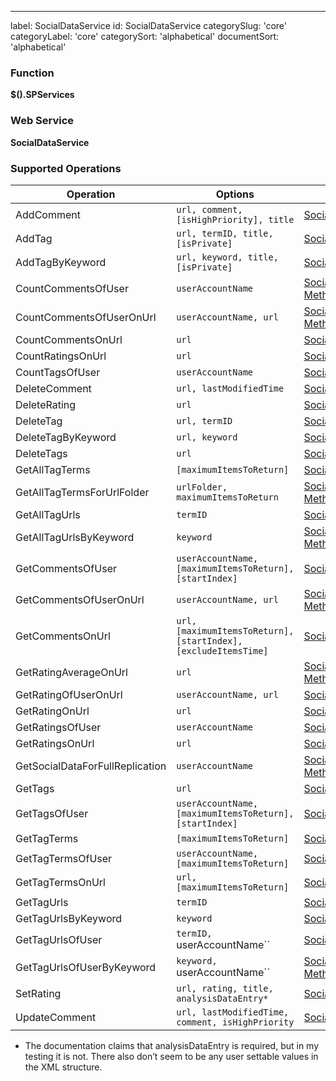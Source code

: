 ---
label: SocialDataService
id: SocialDataService
categorySlug: 'core'
categoryLabel: 'core'
categorySort: 'alphabetical'
documentSort: 'alphabetical'

### Function

**$().SPServices**

### Web Service

**SocialDataService**

### Supported Operations

| Operation | Options | MSDN Documentation | Introduced |
| --------- | ------- | ------------------ | ---------- |
| AddComment | `url, comment, [isHighPriority], title` | [SocialDataService.AddComment Method](http://msdn.microsoft.com/en-us/library/ff770898.aspx) | [0.5.8](http://spservices.codeplex.com/releases/view/53275) |
| AddTag | `url, termID, title, [isPrivate]` | [SocialDataService.AddTag Method](http://msdn.microsoft.com/en-us/library/ff770863.aspx) | [0.5.8](http://spservices.codeplex.com/releases/view/53275) |
| AddTagByKeyword | `url, keyword, title, [isPrivate]` | [SocialDataService.AddTagByKeyword Method](http://msdn.microsoft.com/en-us/library/ff770848.aspx) | [0.5.8](http://spservices.codeplex.com/releases/view/53275) |
| CountCommentsOfUser | `userAccountName` | [SocialDataService.CountCommentsOfUser Method](http://msdn.microsoft.com/en-us/library/websvcsocialdataservice.socialdataservice.countcommentsofuser.aspx) | [0.5.8](http://spservices.codeplex.com/releases/view/53275) |
| CountCommentsOfUserOnUrl | `userAccountName, url` | [SocialDataService.CountCommentsOfUserOnUrl Method](http://msdn.microsoft.com/en-us/library/websvcsocialdataservice.socialdataservice.countcommentsofuseronurl.aspx) | [0.5.8](http://spservices.codeplex.com/releases/view/53275) |
| CountCommentsOnUrl | `url` | [SocialDataService.CountCommentsOnUrl Method](http://msdn.microsoft.com/en-us/library/websvcsocialdataservice.socialdataservice.countcommentsonurl.aspx) | [0.5.8](http://spservices.codeplex.com/releases/view/53275) |
| CountRatingsOnUrl | `url` | [SocialDataService.CountRatingsOnUrl Method](http://msdn.microsoft.com/en-us/library/websvcsocialdataservice.socialdataservice.countratingsonurl.aspx) | [0.5.8](http://spservices.codeplex.com/releases/view/53275) |
| CountTagsOfUser | `userAccountName` | [SocialDataService.CountTagsOfUser Method](http://msdn.microsoft.com/en-us/library/websvcsocialdataservice.socialdataservice.counttagsofuser.aspx) | [0.5.8](http://spservices.codeplex.com/releases/view/53275) |
| DeleteComment | `url, lastModifiedTime` | [SocialDataService.DeleteComment Method](http://msdn.microsoft.com/en-us/library/websvcsocialdataservice.socialdataservice.deletecomment.aspx) | [0.5.8](http://spservices.codeplex.com/releases/view/53275) |
| DeleteRating | `url` | [SocialDataService.DeleteRating Method](http://msdn.microsoft.com/en-us/library/websvcsocialdataservice.socialdataservice.deleterating.aspx) | [0.5.8](http://spservices.codeplex.com/releases/view/53275) |
| DeleteTag | `url, termID` | [SocialDataService.DeleteTag Method](http://msdn.microsoft.com/en-us/library/websvcsocialdataservice.socialdataservice.deletetag.aspx) | [0.5.8](http://spservices.codeplex.com/releases/view/53275) |
| DeleteTagByKeyword | `url, keyword` | [SocialDataService.DeleteTagByKeyword Method](http://msdn.microsoft.com/en-us/library/websvcsocialdataservice.socialdataservice.deletetagbykeyword.aspx) | [0.5.8](http://spservices.codeplex.com/releases/view/53275) |
| DeleteTags | `url` | [SocialDataService.DeleteTags Method](http://msdn.microsoft.com/en-us/library/websvcsocialdataservice.socialdataservice.deletetags.aspx) | [0.5.8](http://spservices.codeplex.com/releases/view/53275) |
| GetAllTagTerms | `[maximumItemsToReturn]` | [SocialDataService.GetAllTagTerms Method](http://msdn.microsoft.com/en-us/library/websvcsocialdataservice.socialdataservice.getalltagterms.aspx) | [0.5.8](http://spservices.codeplex.com/releases/view/53275) |
| GetAllTagTermsForUrlFolder | `urlFolder, maximumItemsToReturn` | [SocialDataService.GetAllTagTermsForUrlFolder Method](http://msdn.microsoft.com/en-us/library/websvcsocialdataservice.socialdataservice.getalltagtermsforurlfolder.aspx) | [0.5.8](http://spservices.codeplex.com/releases/view/53275) |
| GetAllTagUrls | `termID` | [SocialDataService.GetAllTagUrls Method](http://msdn.microsoft.com/en-us/library/websvcsocialdataservice.socialdataservice.getalltagurls.aspx) | [0.5.8](http://spservices.codeplex.com/releases/view/53275) |
| GetAllTagUrlsByKeyword | `keyword` | [SocialDataService.GetAllTagUrlsByKeywords Method](http://msdn.microsoft.com/en-us/library/websvcsocialdataservice.socialdataservice.getalltagurlsbykeyword.aspx) | [0.5.8](http://spservices.codeplex.com/releases/view/53275) |
| GetCommentsOfUser | `userAccountName, [maximumItemsToReturn], [startIndex]` | [SocialDataService.GetCommentsOfUser Method](http://msdn.microsoft.com/en-us/library/websvcsocialdataservice.socialdataservice.getcommentsofuser.aspx) | [0.5.8](http://spservices.codeplex.com/releases/view/53275) |
| GetCommentsOfUserOnUrl | `userAccountName, url` | [SocialDataService.GetCommentsOfUserOnUrl Method](http://msdn.microsoft.com/en-us/library/websvcsocialdataservice.socialdataservice.getcommentsofuseronurl.aspx) | [0.5.8](http://spservices.codeplex.com/releases/view/53275) |
| GetCommentsOnUrl | `url, [maximumItemsToReturn], [startIndex], [excludeItemsTime]` | [SocialDataService.GetCommentsOnUrl Method](http://msdn.microsoft.com/en-us/library/websvcsocialdataservice.socialdataservice.getcommentsonurl.aspx) | [0.5.8](http://spservices.codeplex.com/releases/view/53275) |
| GetRatingAverageOnUrl | `url` | [SocialDataService.GetRatingAverageOnUrl Method](http://msdn.microsoft.com/en-us/library/websvcsocialdataservice.socialdataservice.getratingaverageonurl.aspx) | [0.5.8](http://spservices.codeplex.com/releases/view/53275) |
| GetRatingOfUserOnUrl | `userAccountName, url` | [SocialDataService.GetRatingOfUserOnUrl Method](http://msdn.microsoft.com/en-us/library/websvcsocialdataservice.socialdataservice.getratingofuseronurl.aspx) | [0.5.8](http://spservices.codeplex.com/releases/view/53275) |
| GetRatingOnUrl | `url` | [SocialDataService.GetRatingOnUrl Method](http://msdn.microsoft.com/en-us/library/websvcsocialdataservice.socialdataservice.getratingonurl.aspx) | [0.5.8](http://spservices.codeplex.com/releases/view/53275) |
| GetRatingsOfUser | `userAccountName` | [SocialDataService.GetRatingsOfUser Method](http://msdn.microsoft.com/en-us/library/websvcsocialdataservice.socialdataservice.getratingsofuser.aspx) | [0.5.8](http://spservices.codeplex.com/releases/view/53275) |
| GetRatingsOnUrl | `url` | [SocialDataService.GetRatingsOnUrl Method](http://msdn.microsoft.com/en-us/library/websvcsocialdataservice.socialdataservice.getratingsonurl.aspx) | [0.5.8](http://spservices.codeplex.com/releases/view/53275) |
| GetSocialDataForFullReplication | `userAccountName` | [SocialDataService.GetSocialDataForFullReplication Method](http://msdn.microsoft.com/en-us/library/websvcsocialdataservice.socialdataservice.getsocialdataforfullreplication.aspx) | [0.5.8](http://spservices.codeplex.com/releases/view/53275) |
| GetTags | `url` | [SocialDataService.GetTags Method](http://msdn.microsoft.com/en-us/library/websvcsocialdataservice.socialdataservice.gettags.aspx) | [0.5.8](http://spservices.codeplex.com/releases/view/53275) |
| GetTagsOfUser | `userAccountName, [maximumItemsToReturn], [startIndex]` | [SocialDataService.GetTagsOfUser Method](http://msdn.microsoft.com/en-us/library/websvcsocialdataservice.socialdataservice.gettagsofuser.aspx) | [0.5.8](http://spservices.codeplex.com/releases/view/53275) |
| GetTagTerms | `[maximumItemsToReturn]` | [SocialDataService.GetTagTerms Method](http://msdn.microsoft.com/en-us/library/websvcsocialdataservice.socialdataservice.gettagterms.aspx) | [0.5.8](http://spservices.codeplex.com/releases/view/53275) |
| GetTagTermsOfUser | `userAccountName, [maximumItemsToReturn]` | [SocialDataService.GetTagTermsOfUser Method](http://msdn.microsoft.com/en-us/library/websvcsocialdataservice.socialdataservice.gettagtermsofuser.aspx) | [0.5.8](http://spservices.codeplex.com/releases/view/53275) |
| GetTagTermsOnUrl | `url, [maximumItemsToReturn]` | [SocialDataService.GetTagTermsOnUrl Method](http://msdn.microsoft.com/en-us/library/websvcsocialdataservice.socialdataservice.gettagtermsonurl.aspx) | [0.5.8](http://spservices.codeplex.com/releases/view/53275) |
| GetTagUrls | `termID` | [SocialDataService.GetTagUrls Method](http://msdn.microsoft.com/en-us/library/websvcsocialdataservice.socialdataservice.gettagurls.aspx) | [0.5.8](http://spservices.codeplex.com/releases/view/53275) |
| GetTagUrlsByKeyword | `keyword` | [SocialDataService.GetTagUrlsByKeyword Method](http://msdn.microsoft.com/en-us/library/websvcsocialdataservice.socialdataservice.gettagurlsbykeyword.aspx) | [0.5.8](http://spservices.codeplex.com/releases/view/53275) |
| GetTagUrlsOfUser | `termID, `userAccountName`` | [SocialDataService.GetTagUrlsOfUser Method](http://msdn.microsoft.com/en-us/library/websvcsocialdataservice.socialdataservice.gettagurlsofuser.aspx) | [0.5.8](http://spservices.codeplex.com/releases/view/53275) |
| GetTagUrlsOfUserByKeyword | `keyword, `userAccountName`` | [SocialDataService.GetTagUrlsOfUserByKeyword Method](http://msdn.microsoft.com/en-us/library/websvcsocialdataservice.socialdataservice.gettagurlsofuserbykeyword.aspx) | [0.5.8](http://spservices.codeplex.com/releases/view/53275) |
| SetRating | `url, rating, title, analysisDataEntry*` | [SocialDataService.SetRating Method](http://msdn.microsoft.com/en-us/library/ff770884.aspx) | [0.5.8](http://spservices.codeplex.com/releases/view/53275) |
| UpdateComment | `url, lastModifiedTime, comment, isHighPriority` | [SocialDataService.UpdateComment Method](http://msdn.microsoft.com/en-us/library/websvcsocialdataservice.socialdataservice.updatecomment.aspx) | [0.5.8](http://spservices.codeplex.com/releases/view/53275) |

* The documentation claims that analysisDataEntry is required, but in my testing it is not. There also don’t seem to be any user settable values in the XML structure.